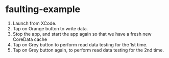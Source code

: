 # faulting-example

1. Launch from XCode.
2. Tap on Orange button to write data.
3. Stop the app, and start the app again so that we have a fresh new CoreData cache
4. Tap on Grey button to perform read data testing for the 1st time.
5. Tap on Grey button again, to perform read data testing for the 2nd time. 
